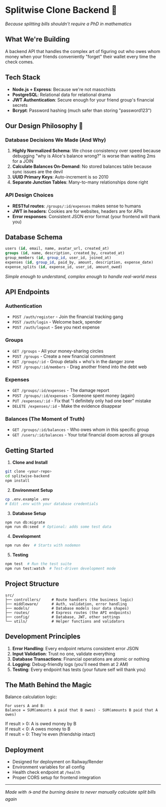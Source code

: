 # Splitwise Clone Backend 🧮

_Because splitting bills shouldn't require a PhD in mathematics_

## What We're Building

A backend API that handles the complex art of figuring out who owes whom money when your friends conveniently "forget" their wallet every time the check comes.

## Tech Stack

- **Node.js + Express**: Because we're not masochists
- **PostgreSQL**: Relational data for relational drama
- **JWT Authentication**: Secure enough for your friend group's financial secrets
- **Bcrypt**: Password hashing (much safer than storing "password123")

## Our Design Philosophy 🎯

### Database Decisions We Made (And Why)

1. **Highly Normalized Schema**: We chose consistency over speed because debugging "why is Alice's balance wrong?" is worse than waiting 2ms for a JOIN
2. **Calculate Balances On-Demand**: No stored balances table because sync issues are the devil
3. **UUID Primary Keys**: Auto-increment is so 2010
4. **Separate Junction Tables**: Many-to-many relationships done right

### API Design Choices

- **RESTful routes**: `/groups/:id/expenses` makes sense to humans
- **JWT in headers**: Cookies are for websites, headers are for APIs
- **Error responses**: Consistent JSON error format (your frontend will thank you)

## Database Schema

```sql
users (id, email, name, avatar_url, created_at)
groups (id, name, description, created_by, created_at)
group_members (id, group_id, user_id, joined_at)
expenses (id, group_id, paid_by, amount, description, expense_date)
expense_splits (id, expense_id, user_id, amount_owed)
```

_Simple enough to understand, complex enough to handle real-world mess_

## API Endpoints

### Authentication

- `POST /auth/register` - Join the financial tracking gang
- `POST /auth/login` - Welcome back, spender
- `POST /auth/logout` - See you next expense

### Groups

- `GET /groups` - All your money-sharing circles
- `POST /groups` - Create a new financial commitment
- `GET /groups/:id` - Group details + who's in the danger zone
- `POST /groups/:id/members` - Drag another friend into the debt web

### Expenses

- `GET /groups/:id/expenses` - The damage report
- `POST /groups/:id/expenses` - Someone spent money (again)
- `PUT /expenses/:id` - Fix that "I definitely only had one beer" mistake
- `DELETE /expenses/:id` - Make the evidence disappear

### Balances (The Moment of Truth)

- `GET /groups/:id/balances` - Who owes whom in this specific group
- `GET /users/:id/balances` - Your total financial doom across all groups

## Getting Started

1. **Clone and Install**

```bash
git clone <your-repo>
cd splitwise-backend
npm install
```

2. **Environment Setup**

```bash
cp .env.example .env
# Edit .env with your database credentials
```

3. **Database Setup**

```bash
npm run db:migrate
npm run db:seed  # Optional: adds some test data
```

4. **Development**

```bash
npm run dev  # Starts with nodemon
```

5. **Testing**

```bash
npm test  # Run the test suite
npm run test:watch  # Test-driven development mode
```

## Project Structure

```
src/
├── controllers/     # Route handlers (the business logic)
├── middleware/      # Auth, validation, error handling
├── models/          # Database models (our data shapes)
├── routes/          # Express routes (the API endpoints)
├── config/          # Database, JWT, other settings
└── utils/           # Helper functions and validators
```

## Development Principles

1. **Error Handling**: Every endpoint returns consistent error JSON
2. **Input Validation**: Trust no one, validate everything
3. **Database Transactions**: Financial operations are atomic or nothing
4. **Logging**: Debug-friendly logs (you'll need them at 2 AM)
5. **Testing**: Every endpoint has tests (your future self will thank you)

## The Math Behind the Magic

Balance calculation logic:

```
For users A and B:
Balance = SUM(amounts A paid that B owes) - SUM(amounts B paid that A owes)
```

If result > 0: A is owed money by B  
If result < 0: A owes money to B  
If result = 0: They're even (friendship intact)

## Deployment

- Designed for deployment on Railway/Render
- Environment variables for all config
- Health check endpoint at `/health`
- Proper CORS setup for frontend integration

---

_Made with ☕ and the burning desire to never manually calculate split bills again_
